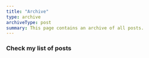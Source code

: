 ```yaml
---
title: "Archive"
type: archive
archiveType: post
summary: This page contains an archive of all posts.
---
```


### Check my list of posts
